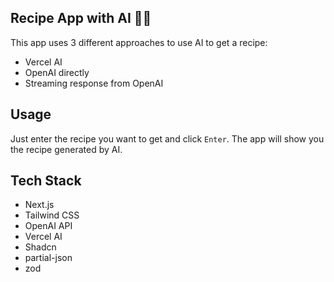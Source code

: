 ## Recipe App with AI 🍳🤖

This app uses 3 different approaches to use AI to get a recipe:
- Vercel AI
- OpenAI directly
- Streaming response from OpenAI

## Usage
Just enter the recipe you want to get and click `Enter`. The app will show you the recipe generated by AI.

## Tech Stack
- Next.js
- Tailwind CSS
- OpenAI API
- Vercel AI
- Shadcn
- partial-json
- zod

